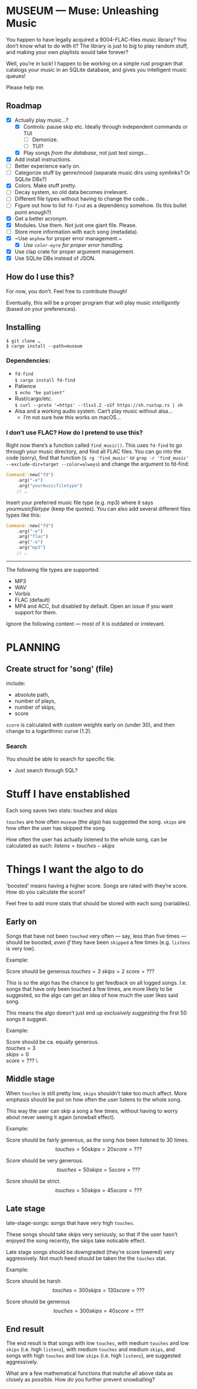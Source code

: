 # MUSEUM — Muse: Unleashing Music

You happen to have legally acquired a 9004-FLAC-files music library? You don’t
know what to do with it? The library is just to big to play random stuff, and
making your own playlists would take forever?

Well, you’re in luck! I happen to be working on a simple rust program that
catalogs your music in an SQLite database, and gives you intelligent music
queues!

Please help me.

## Roadmap

- [x] Actually play music…?
	+ [x] Controls: pause skip etc. Ideally through independent commands or TUI
		- [ ] Demonize.
		- [ ] TUI?
	+ [x] Play songs *from the database*, not just test songs…
- [x] Add install instructions.
- [ ] Better experience early on.
- [ ] Categorize stuff by genre/mood (separate music dirs using symlinks? Or SQLite DBs?)
- [x] Colors. Make stuff pretty.
- [ ] Decay system, so old data becomes irrelevant.
- [ ] Different file types without having to change the code…
- [ ] Figure out how to list `fd-find` as a dependency somehow. (Is this bullet point enough?)
- [x] Get a better acronym.
- [x] Modules. Use them. Not just one giant file. Please.
- [ ] Store more information with each song (metadata).
- [x] ~Use `anyhow` for proper error management.~
	+ [x] *Use `color-eyre` for proper error handling.*
- [x] Use clap crate for proper argument management.
- [x] Use SQLite DBs instead of JSON.

## How do I use this?

For now, you don’t. Feel free to contribute though!

Eventually, this will be a proper program that will play music *intelligently* (based on your preferences).

## Installing

`$ git clone …` \
`$ cargo install --path=museum`

### Dependencies: 

- `fd-find` \
	`$ cargo install fd-find`
- Patience \
	`$ echo "be patient"`
- Rust/cargo/etc. \
	`$ curl --proto '=https' --tlsv1.2 -sSf https://sh.rustup.rs | sh`
- Alsa and a working audio system. Can’t play music without alsa…
	+ I’m not sure how this works on macOS…

### I don’t use FLAC? How do I pretend to use this?

Right now there’s a function called `find_music()`. This uses `fd-find` to go through your music directory, and find all FLAC files. You can go into the code (sorry), find that function (`$ rg 'find_music'` or `grep -r 'find_music' --exclude-dir=target --color=always`) and change the argument to fd-find:
```rust
Command::new("fd")
	.arg("-e")
	.arg("yourmusicfiletype")
	// …
```

Insert your preferred music file type (e.g. mp3) where it says *yourmusicfiletype* (keep the quotes). You can also add several different files types like this:
```rust
Command::new("fd")
	.arg("-e")
	.arg("flac")
	.arg("-e")
	.arg("mp3")
	// …
```

---

The following file types are supported:

- MP3
- WAV
- Vorbis
- FLAC (default)
- MP4 and ACC, but disabled by default. Open an issue if you want support for them.

Ignore the following content — most of it is outdated or irrelevant.

# PLANNING

## Create struct for 'song' (file)

include:
- absolute path,
- number of plays,
- number of skips,
- score

`score` is calculated with custom weights early on (under 30), and then
change to a logarithmic curve (1.2).

### Search

You should be able to search for specific file.

- Just search through SQL?

# Stuff I have enstablished

Each song saves two stats: touches and skips

`touches` are how often `museum` (the algo) has suggested the song.
  `skips` are how often the user has   skipped the song.

How often the user has actually listened to the whole song,
can be calculated as such: $listens = touches - skips$

# Things I want the algo to do

'boosted' means having a higher score.
Songs are rated with they’re score.
How do you calculate the score?

Feel free to add more stats that should be stored with each song (variables).

## Early on

Songs that have not been `touched`
very often — say, less than five times —
should be boosted, *even if* they have been
`skipped` a few times (e.g. `listens` is very low).

Example:

Score should be generous
$touches = 3$
$skips = 2$
$score = ???$

This is so the algo has the chance to get feedback on all
logged songs.
I.e. songs that have only been touched a few times,
are more likely to be suggested, so the algo can get an idea
of how much the user likes said song.

This means the algo doesn’t just end up *exclusively suggesting*
the first 50 songs it suggest.

Example:

Score should be ca. equally generous. \
$touches = 3$ \
$skips = 0$ \
$score = ???$ \

## Middle stage

When `touches` is still pretty low, `skips` shouldn’t take too much affect.
More emphasis should be put on how often the user listens to the whole song.

This way the user can skip a song a few times, without having to worry
about never seeing it again (snowball effect).

Example:

Score should be fairly generous, as the song *has* been listened to 30 times.
$$touches = 50
skips = 20
score = ???$$

Score should be very generous.
$$touches = 50
skips = 5
score = ???$$

Score should be strict.
$$touches = 50
skips = 45
score = ???$$

## Late stage

late-stage-songs: songs that have very high `touches`.

These songs should take skips very seriously,
so that if the user hasn’t enjoyed the song recently,
the skips take noticable effect.

Late stage songs should be downgraded (they’re score lowered)
very aggressively. Not much heed should be taken the the `touches` stat.

Example:

Score should be harsh
$$touches = 300
skips = 130
score = ???$$

Score should be generous
$$touches = 300
skips = 40
score = ???$$


## End result

The end result is that songs with low `touches`,
with medium `touches` and low `skips` (i.e. high `listens`),
with medium `touches` and medium `skips`,
and songs with high `touches` and low `skips` (i.e. high `listens`),
are suggested aggressively.

What are a few mathematical functions that matche all above data
as closely as possible. How do you further prevent snowballing?

